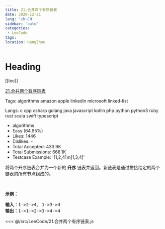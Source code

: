 ```yaml
---
title: 21.合并两个有序链表
date: 2020-12-21
lang: 'zh-CN'
sidebar: 'auto'
categories:
 - LeeCode
tags: 
location: HangZhou
---
```


# Heading
[[toc]]


[21.合并两个有序链表](https://leetcode-cn.com/problems/merge-two-sorted-lists/description/)  

Tags:   algorithms   amazon   apple   linkedin   microsoft   linked-list 

Langs:  c   cpp   csharp   golang   java   javascript   kotlin   php   python   python3   ruby   rust   scala   swift   typescript 

* algorithms
* Easy (64.95%)
* Likes:    1446
* Dislikes: -
* Total Accepted:    433.9K
* Total Submissions: 668.1K
* Testcase Example:  '[1,2,4]\n[1,3,4]'

<p>将两个升序链表合并为一个新的 <strong>升序</strong> 链表并返回。新链表是通过拼接给定的两个链表的所有节点组成的。&nbsp;</p>

<p>&nbsp;</p>

<p><strong>示例：</strong></p>

<pre><strong>输入：</strong>1-&gt;2-&gt;4, 1-&gt;3-&gt;4
<strong>输出：</strong>1-&gt;1-&gt;2-&gt;3-&gt;4-&gt;4
</pre>

<<< @/src/LeeCode/21.合并两个有序链表.js